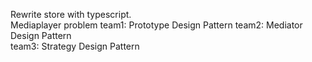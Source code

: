 Rewrite store with typescript.  
Mediaplayer problem 
team1: Prototype Design Pattern 
team2: Mediator Design Pattern  
team3: Strategy Design Pattern  
